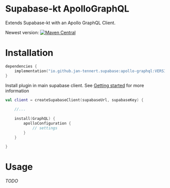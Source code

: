 # Supabase-kt ApolloGraphQL

Extends Supabase-kt with an Apollo GraphQL Client.

Newest version: [![Maven Central](https://img.shields.io/maven-central/v/io.github.jan-tennert.supabase/supabase-kt)](https://search.maven.org/search?q=g%3Aio.github.jan-tennert.supabase)

# Installation

```kotlin
dependencies {
    implementation("io.github.jan-tennert.supabase:apollo-graphql:VERSION")
}
```

Install plugin in main supabase client. See [Getting started](https://github.com/supabase-community/supabase-kt/wiki/Getting-Started) for more information
```kotlin
val client = createSupabaseClient(supabaseUrl, supabaseKey) {
    
    //...
    
    install(GraphQL) {
        apolloConfiguration {
            // settings
        }
    }
    
}
```

# Usage

_TODO_
